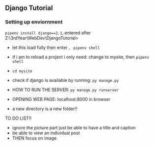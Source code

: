 ## Django Tutorial

### Setting up enviornment
``pipenv install django==2.1``, entered after Z:\3rdYear\WebDev\DjangoTutorial>

- let this load fully then enter , `` pipenv shell``

- if i am to reload a project i only need: 
change to mysite, then ``pipenv shell``

- ``cd mysite``
- check if django is available by running: ``py manage.py``


- HOW TO RUN THE SERVER:  ``py manage.py runserver``
- OPENING WEB PAGE: localhost:8000 in browser

- a new directory is a new folder!!

TO DO LIST!!
- ignore the picture part just be able to have a title and caption
- be able to view an individual post
- THEN focus on image